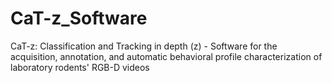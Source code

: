 # CaT-z_Software
CaT-z: Classification and Tracking in depth (z) - Software for the acquisition, annotation, and automatic behavioral profile characterization of laboratory rodents' RGB-D videos
